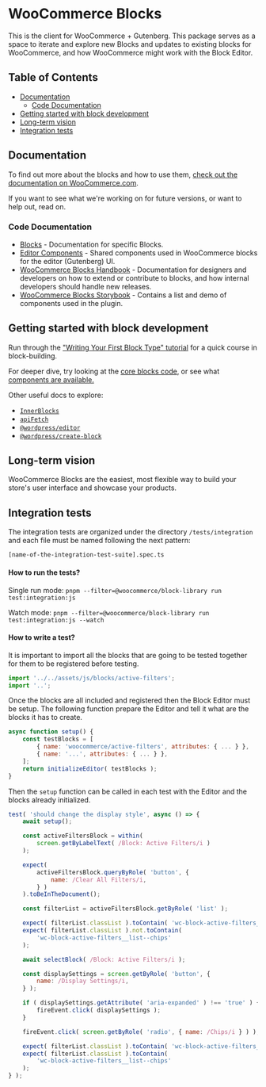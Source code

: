 # WooCommerce Blocks <!-- omit in toc -->

This is the client for WooCommerce + Gutenberg. This package serves as a space to iterate and explore new Blocks and updates to existing blocks for WooCommerce, and how WooCommerce might work with the Block Editor.

## Table of Contents <!-- omit in toc -->

-   [Documentation](#documentation)
    -   [Code Documentation](#code-documentation)
-   [Getting started with block development](#getting-started-with-block-development)
-   [Long-term vision](#long-term-vision)
-   [Integration tests](#integration-tests)

## Documentation

To find out more about the blocks and how to use them, [check out the documentation on WooCommerce.com](https://woocommerce.com/document/woocommerce-blocks/).

If you want to see what we're working on for future versions, or want to help out, read on.

### Code Documentation

-   [Blocks](./assets/js/blocks) - Documentation for specific Blocks.
-   [Editor Components](assets/js/editor-components) - Shared components used in WooCommerce blocks for the editor (Gutenberg) UI.
-   [WooCommerce Blocks Handbook](./docs) - Documentation for designers and developers on how to extend or contribute to blocks, and how internal developers should handle new releases.
-   [WooCommerce Blocks Storybook](https://woocommerce.github.io/woocommerce-blocks/) - Contains a list and demo of components used in the plugin.

## Getting started with block development

Run through the ["Writing Your First Block Type" tutorial](https://developer.wordpress.org/block-editor/how-to-guides/block-tutorial/writing-your-first-block-type/) for a quick course in block-building.

For deeper dive, try looking at the [core blocks code,](https://github.com/WordPress/gutenberg/tree/trunk/packages/block-library/src) or see what [components are available.](https://github.com/WordPress/gutenberg/tree/trunk/packages/components/src)

Other useful docs to explore:

-   [`InnerBlocks`](https://github.com/WordPress/gutenberg/blob/trunk/packages/block-editor/src/components/inner-blocks/README.md)
-   [`apiFetch`](https://developer.wordpress.org/block-editor/reference-guides/packages/packages-api-fetch/)
-   [`@wordpress/editor`](https://github.com/WordPress/gutenberg/blob/trunk/packages/editor/README.md)
-   [`@wordpress/create-block`](https://developer.wordpress.org/block-editor/reference-guides/packages/packages-create-block/)

## Long-term vision

WooCommerce Blocks are the easiest, most flexible way to build your store's user interface and showcase your products.

## Integration tests

The integration tests are organized under the directory `/tests/integration` and each file must be named following the next pattern:

`[name-of-the-integration-test-suite].spec.ts`

#### How to run the tests?

Single run mode: `pnpm --filter=@woocommerce/block-library run test:integration:js`

Watch mode: `pnpm --filter=@woocommerce/block-library run test:integration:js --watch`

#### How to write a test?

It is important to import all the blocks that are going to be tested together
for them to be registered before testing.

```javascript
import '../../assets/js/blocks/active-filters';
import '..';
```

Once the blocks are all included and registered then the Block Editor must be setup.
The following function prepare the Editor and tell it what are the blocks it has to
create.

```javascript
async function setup() {
	const testBlocks = [
        { name: 'woocommerce/active-filters', attributes: { ... } },
        { name: '...', attributes: { ... } },
    ];
	return initializeEditor( testBlocks );
}
```

Then the `setup` function can be called in each test with the Editor and the blocks
already initialized.

```javascript
test( 'should change the display style', async () => {
	await setup();

	const activeFiltersBlock = within(
		screen.getByLabelText( /Block: Active Filters/i )
	);

	expect(
		activeFiltersBlock.queryByRole( 'button', {
			name: /Clear All Filters/i,
		} )
	).toBeInTheDocument();

	const filterList = activeFiltersBlock.getByRole( 'list' );

	expect( filterList.classList ).toContain( 'wc-block-active-filters__list' );
	expect( filterList.classList ).not.toContain(
		'wc-block-active-filters__list--chips'
	);

	await selectBlock( /Block: Active Filters/i );

	const displaySettings = screen.getByRole( 'button', {
		name: /Display Settings/i,
	} );

	if ( displaySettings.getAttribute( 'aria-expanded' ) !== 'true' ) {
		fireEvent.click( displaySettings );
	}

	fireEvent.click( screen.getByRole( 'radio', { name: /Chips/i } ) );

	expect( filterList.classList ).toContain( 'wc-block-active-filters__list' );
	expect( filterList.classList ).toContain(
		'wc-block-active-filters__list--chips'
	);
} );
```
